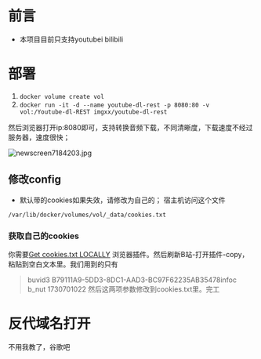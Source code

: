 # 前言
- 本项目目前只支持youtubei bilibili
# 部署
1. ` docker volume create vol `
2. ` docker run -it -d --name youtube-dl-rest -p 8080:80 -v vol:/Youtube-dl-REST imgxx/youtube-dl-rest `

然后浏览器打开ip:8080即可，支持转换音频下载，不同清晰度，下载速度不经过服务器，速度很快；

![newscreen7184203.jpg](https://pic4.58cdn.com.cn/nowater/webim/big/n_v21486d9b24bd644d58627d9cbfa74bac2.jpg)

## 修改config

- 默认带的cookies如果失效，请修改为自己的；
宿主机访问这个文件
```
/var/lib/docker/volumes/vol/_data/cookies.txt
```
### 获取自己的cookies

你需要[Get cookies.txt LOCALLY](https://chromewebstore.google.com/detail/get-cookiestxt-locally/cclelndahbckbenkjhflpdbgdldlbecc) 浏览器插件。然后刷新B站-打开插件-copy，粘贴到空白文本里。我们用到的只有 
> buvid3 B79111A9-5DD3-8DC1-AAD3-BC97F62235AB35478infoc
> b_nut 1730701022
然后这两项参数修改到cookies.txt里。完工

# 反代域名打开
不用我教了，谷歌吧